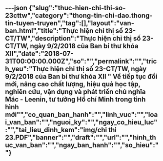 ---json
{"slug":"thuc-hien-chi-thi-so-23cttw","category":"thong-tin-chi-dao.thong-tin-tuyen-truyen","tag":[],"layout":"van-ban.html","title":"Thực hiện chỉ thị số 23-CT/TW","description":"Thực hiện chỉ thị số 23-CT/TW, ngày 9/2/2018 của Ban bí thư khóa XII","date":"2018-07-31T00:00:00.000Z","so":"","permalink":"","trich_yeu":"Thực hiện chỉ thị số 23-CT/TW, ngày 9/2/2018 của Ban bí thư khóa XII \" Về tiếp tục đổi mới, nâng cao chất lượng, hiệu quả học tập, nghiên cứu, vận dụng và phát triển chủ nghĩa Mác - Leenin, tư tưởng Hồ chí Minh trong tình hình mới\"","co_quan_ban_hanh":"","linh_vuc":"","loai_van_ban":"","nguoi_ky":"","ngay_co_hieu_luc":"","tai_lieu_dinh_kem":"img/chi thi 23.PDF","banner":"","draft":"","url":"","hinh_thuc_van_ban":"","ngay_ban_hanh":"","so_hieu":""}
---
